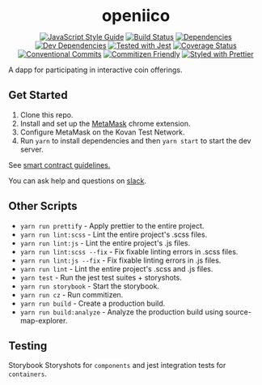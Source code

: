 <p align="center">
  <b style="font-size: 32px;">openiico</b>
</p>

<p align="center">
  <a href="https://standardjs.com"><img src="https://img.shields.io/badge/code_style-standard-brightgreen.svg" alt="JavaScript Style Guide"></a>
  <a href="https://travis-ci.org/kleros/openiico"><img src="https://travis-ci.org/kleros/openiico.svg?branch=master" alt="Build Status"></a>
  <a href="https://david-dm.org/kleros/openiico"><img src="https://david-dm.org/kleros/openiico.svg" alt="Dependencies"></a>
  <a href="https://david-dm.org/kleros/openiico?type=dev"><img src="https://david-dm.org/kleros/openiico/dev-status.svg" alt="Dev Dependencies"></a>
  <a href="https://github.com/facebook/jest"><img src="https://img.shields.io/badge/tested_with-jest-99424f.svg" alt="Tested with Jest"></a>
  <a href="https://coveralls.io/github/kleros/openiico?branch=master"><img src="https://coveralls.io/repos/github/kleros/openiico/badge.svg?branch=master" alt="Coverage Status"></a>
  <a href="https://conventionalcommits.org"><img src="https://img.shields.io/badge/Conventional%20Commits-1.0.0-yellow.svg" alt="Conventional Commits"></a>
  <a href="http://commitizen.github.io/cz-cli/"><img src="https://img.shields.io/badge/commitizen-friendly-brightgreen.svg" alt="Commitizen Friendly"></a>
  <a href="https://github.com/prettier/prettier"><img src="https://img.shields.io/badge/styled_with-prettier-ff69b4.svg" alt="Styled with Prettier"></a>
</p>

A dapp for participating in interactive coin offerings.

## Get Started

1.  Clone this repo.
2.  Install and set up the [MetaMask](https://chrome.google.com/webstore/detail/metamask/nkbihfbeogaeaoehlefnkodbefgpgknn?hl=en) chrome extension.
3.  Configure MetaMask on the Kovan Test Network.
4.  Run `yarn` to install dependencies and then `yarn start` to start the dev server.

See [smart contract guidelines.](https://github.com/kleros/kleros/wiki/Guidelines-contracts)

You can ask help and questions on [slack](https://slack.kleros.io/).

## Other Scripts

* `yarn run prettify` - Apply prettier to the entire project.
* `yarn run lint:scss` - Lint the entire project's .scss files.
* `yarn run lint:js` - Lint the entire project's .js files.
* `yarn run lint:scss --fix` - Fix fixable linting errors in .scss files.
* `yarn run lint:js --fix` - Fix fixable linting errors in .js files.
* `yarn run lint` - Lint the entire project's .scss and .js files.
* `yarn test` - Run the jest test suites + storyshots.
* `yarn run storybook` - Start the storybook.
* `yarn run cz` - Run commitizen.
* `yarn run build` - Create a production build.
* `yarn run build:analyze` - Analyze the production build using source-map-explorer.

## Testing

Storybook Storyshots for `components` and jest integration tests for `containers`.
